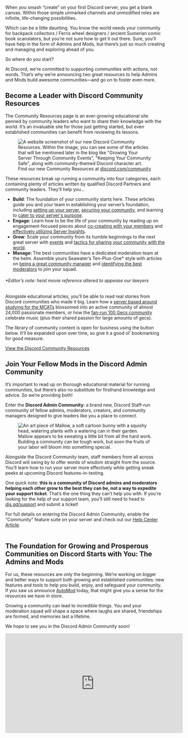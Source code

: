 <div class="column-4 w-col w-col-8 w-col-stack">
    <div id="heading-1" class="rich-wrapper">
        <div class="blog-post-content w-richtext">
            <p>When you smash “create” on your first Discord server, you get a blank canvas. Within those simple unmarked channels and unmodified roles are infinite, life-changing possibilities.&nbsp;</p>
            <p>Which can be a little daunting. You know the world needs your community for backpack collectors / Ferris wheel designers / ancient Sumerian comic book scanslators, but you’re not sure how to get it out there. Sure, you’ll have help in the form of Admins and Mods, but there’s just so much creating and managing and exploring ahead of you.</p>
            <p>So where do you start?</p>
            <p>At Discord, we’re committed to supporting communities with actions, not words. That’s why we’re announcing two great resources to help Admins and Mods build awesome communities—and go on to foster even more.&nbsp;</p>
            <h2><strong>Become a Leader with Discord Community Resources&nbsp;</strong></h2>
            <p>The Community Resources page is an ever-growing educational site penned by community leaders who want to share their knowledge with the world. It’s an invaluable site for those just getting started, but even established communities can benefit from reviewing its lessons. </p>
            <figure class="w-richtext-figure-type-image w-richtext-align-fullwidth" style="max-width:1442pxpx">
                <div><img src="https://assets-global.website-files.com/5f9072399b2640f14d6a2bf4/62aa4e9608ccd44ec1c0d455_Community%20Resources.png" loading="lazy" alt="A website screenshot of our new Discord Community Resources. Within the image, you can see some of the articles that will be mentioned later in the blog like &quot;Growing Your Server Through Community Events&quot;, &quot;Keeping Your Community Safe&quot;, along with community-themed Discord character art."></div>
                <figcaption>Find our new Community Resources at <a href="https://discord.com/community" target="_blank">discord.com/community</a></figcaption>
            </figure>
            <p>These resources break up running a community into four categories, each containing plenty of articles written by qualified Discord Partners and community leaders. They’ll help you…<br></p>
            <ul role="list">
                <li><strong>Build</strong>: The foundation of your community starts here. These articles guide you and your team in establishing your server’s foundation, including <a href="https://discord.com/community/getting-set-up" target="_blank">setting up your server</a>, <a href="https://discord.com/community/securing-your-server" target="_blank">securing your community</a>, and learning to <a href="https://discord.com/community/building-a-home-for-your-community" target="_blank">cater to your server's purpose</a>.</li>
                <li><strong>Engage</strong>: Learn how to be the life of your community by reading up on engagement-focused pieces about <a href="https://discord.com/community/co-creating-with-your-community" target="_blank">co-creating with your members</a> and <a href="https://discord.com/community/understanding-server-insights" target="_blank">effectively utilizing Server Insights</a>.</li>
                <li><strong>Grow</strong>: Scale your community from its humble beginnings to the next great server with <a href="https://discord.com/community/growing-your-server-through-community-events" target="_blank">events</a> and <a href="https://discord.com/community/growing-and-promoting-your-discord-server" target="_blank">tactics for sharing your community with the world</a>.</li>
                <li><strong>Manage: </strong>The best communities have a dedicated moderation team at the helm. Assemble yours Seawater’s Ten-Plus-One* style with articles on <a href="https://discord.com/community/community-management-the-basics" target="_blank">being a great community manager</a> and <a href="https://discord.com/community/identifying-assigning-moderators" target="_blank">identifying the best moderators</a> to join your squad.</li>
            </ul>
            <h6><em>*Editor’s note: heist movie reference altered to appease our lawyers</em></h6>
            <p>Alongside educational articles, you’ll be able to read real stories from Discord communities who made it big. Learn how a <a href="https://discord.com/community/case-study-mcat-community" target="_blank">server based around studying for the MCATs</a><em> </em>blossomed into an active community of almost 24,000 passionate members, or how the <a href="https://discord.com/community/case-study-100-gecs" target="_blank">fan-run 100 Gecs community</a> celebrate music (plus their shared passion for large amounts of gecs).</p>
            <p>The library of community content is open for business using the button below. It’ll be expanded upon over time, so give it a good ol’ bookmarking for good measure.</p>
        </div>
    </div>
    <div class="btn-wrapper"><a href="http://discord.com/community" class="btn-blog w-button">View the Discord Community Resources</a></div>
    <div id="heading-2" class="rich-wrapper">
        <div class="blog-post-content w-richtext">
            <h2><strong>Join Your Fellow Mods in the Discord Admin Community</strong></h2>
            <p>It’s important to read up on thorough educational material for running communities, but there’s also no substitute for firsthand knowledge and advice. So we’re providing both!&nbsp;</p>
            <p>Enter the <strong>Discord Admin Community</strong>: a brand new, Discord Staff-run community of fellow admins, moderators, creators, and community managers designed to give leaders like you a place to connect.</p>
            <figure class="w-richtext-figure-type-image w-richtext-align-fullwidth" style="max-width:80%px">
                <div><img src="https://assets-global.website-files.com/5f9072399b2640f14d6a2bf4/62aa4ea40f9ded6dce5475d2_2022_HostServer_FNL_BANNER%20(1).png" loading="lazy" alt="An art piece of Mallow, a soft cartoon bunny with a squishy head, watering plants with a watering can in their garden. Mallow appears to be sweating a little bit from all the hard work."></div>
                <figcaption>Building a community can be tough work, but soon the fruits of your labor will bloom into something special.</figcaption>
            </figure>
            <p>Alongside the Discord Community team, staff members from all across Discord will swing by to offer words of wisdom straight from the source. You’ll learn how to run your server more effectively while getting sneak peeks at upcoming Discord features-in-testing.&nbsp;</p>
            <p>One quick note: <strong>this is a community of Discord admins and moderators helping each other grow to the best they can be, not a way to expedite your support ticket</strong>. That’s the one thing they can’t help you with. If you’re looking for the help of our support team, you’ll still need to head to <a href="https://support.discord.com/hc/en-us/requests/new?ticket_form_id=360000029212" target="_blank">dis.gd/support</a> and submit a ticket!&nbsp;</p>
            <p>For full details on entering the Discord Admin Community, enable the “Community” feature suite on your server and check out our <a href="https://support.discord.com/hc/en-us/articles/5309276245271-Discord-Admin-Server-FAQ" target="_blank">Help Center Article</a>.<br>‍<br></p>
            <h2><strong>The Foundation for Growing and Prosperous Communities on Discord Starts with You: The Admins and Mods&nbsp;</strong></h2>
            <p>For us, these resources are only the beginning. We’re working on bigger and better ways to support both growing and established communities: new features and tools to help you build, enjoy, and safeguard your community. If you saw us announce <a href="https://discord.com/blog/automod-launch-automatic-community-moderation" target="_blank">AutoMod</a> today, that might give you a sense for the resources we have in store.&nbsp;</p>
            <p>Growing a community can lead to incredible things. You and your moderation squad will shape a space where laughs are shared, friendships are formed, and memories last a lifetime.</p>
            <p>We hope to see you in the Discord Admin Community soon!&nbsp;</p>
            <div class="w-embed w-iframe">
                <center><iframe width="560" height="315" src="https://www.youtube.com/embed/ukhRLY7AZg8" title="YouTube video player" frameborder="0" allow="accelerometer; autoplay; clipboard-write; encrypted-media; gyroscope; picture-in-picture" allowfullscreen=""></iframe></center>
            </div>
        </div>
    </div>
    <div id="heading-3" class="rich-wrapper">
        <div class="blog-post-content w-dyn-bind-empty w-richtext"></div>
    </div>
    <div id="heading-4" class="rich-wrapper">
        <div class="blog-post-content w-dyn-bind-empty w-richtext"></div>
    </div>
    <div id="heading-5" class="rich-wrapper">
        <div class="blog-post-content w-dyn-bind-empty w-richtext"></div>
    </div>
    <div id="heading-6" class="rich-wrapper">
        <div class="blog-post-content w-dyn-bind-empty w-richtext"></div>
    </div>
    <div id="heading-7" class="rich-wrapper">
        <div class="blog-post-content w-dyn-bind-empty w-richtext"></div>
    </div>
    <div id="heading-8" class="rich-wrapper">
        <div class="blog-post-content w-dyn-bind-empty w-richtext"></div>
    </div>
    <div id="heading-9" class="rich-wrapper">
        <div class="blog-post-content w-dyn-bind-empty w-richtext"></div>
    </div>
    <div id="heading-10" class="rich-wrapper">
        <div class="blog-post-content w-dyn-bind-empty w-richtext"></div>
    </div>
</div>